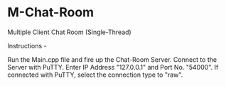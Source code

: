 # M-Chat-Room
Multiple Client Chat Room (Single-Thread)

Instructions - 

Run the Main.cpp file and fire up the Chat-Room Server.
Connect to the Server with PuTTY. Enter IP Address "127.0.0.1" and Port No. "54000". If connected with PuTTY, select the connection type to "raw".
